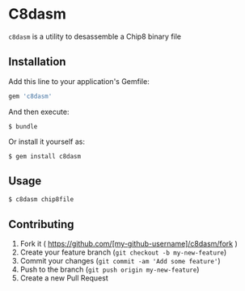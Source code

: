 # C8dasm

`c8dasm` is a utility to desassemble a Chip8 binary file

## Installation

Add this line to your application's Gemfile:

```ruby
gem 'c8dasm'
```

And then execute:

    $ bundle

Or install it yourself as:

    $ gem install c8dasm

## Usage

    $ c8dasm chip8file

## Contributing

1. Fork it ( https://github.com/[my-github-username]/c8dasm/fork )
2. Create your feature branch (`git checkout -b my-new-feature`)
3. Commit your changes (`git commit -am 'Add some feature'`)
4. Push to the branch (`git push origin my-new-feature`)
5. Create a new Pull Request
